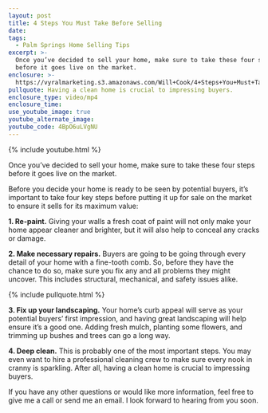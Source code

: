 ```yaml
---
layout: post
title: 4 Steps You Must Take Before Selling
date:
tags:
  - Palm Springs Home Selling Tips
excerpt: >-
  Once you’ve decided to sell your home, make sure to take these four steps
  before it goes live on the market.
enclosure: >-
  https://vyralmarketing.s3.amazonaws.com/Will+Cook/4+Steps+You+Must+Take+Before+Selling.mp4
pullquote: Having a clean home is crucial to impressing buyers.
enclosure_type: video/mp4
enclosure_time:
use_youtube_image: true
youtube_alternate_image:
youtube_code: 4BpO6uLVgNU
---
```


{% include youtube.html %}

Once you’ve decided to sell your home, make sure to take these four steps before it goes live on the market.

Before you decide your home is ready to be seen by potential buyers, it’s important to take four key steps before putting it up for sale on the market to ensure it sells for its maximum value:

**1\. Re-paint.** Giving your walls a fresh coat of paint will not only make your home appear cleaner and brighter, but it will also help to conceal any cracks or damage.&nbsp;

**2\. Make necessary repairs.** Buyers are going to be going through every detail of your home with a fine-tooth comb. So, before they have the chance to do so, make sure you fix any and all problems they might uncover. This includes structural, mechanical, and safety issues alike.

{% include pullquote.html %}

**3\. Fix up your landscaping.** Your home’s curb appeal will serve as your potential buyers’ first impression, and having great landscaping will help ensure it’s a good one. Adding fresh mulch, planting some flowers, and trimming up bushes and trees can go a long way.

**4\. Deep clean.** This is probably one of the most important steps. You may even want to hire a professional cleaning crew to make sure every nook in cranny is sparkling. After all, having a clean home is crucial to impressing buyers.&nbsp;

If you have any other questions or would like more information, feel free to give me a call or send me an email. I look forward to hearing from you soon.<br>&nbsp;

&nbsp;